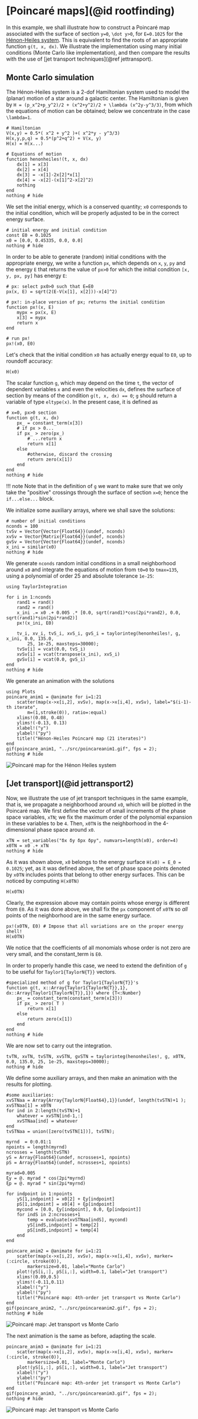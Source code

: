 # [Poincaré maps](@id rootfinding)

In this example, we shall illustrate how to construct a Poincaré map associated
with the surface of section ``y=0``, ``\dot y>0``, for ``E=0.1025`` for the
[Hénon-Heiles system](https://en.wikipedia.org/wiki/Hénon–Heiles_system). This is
equivalent to find the roots of an appropriate function `g(t, x, dx)`. We
illustrate the implementation using many initial conditions (Monte
Carlo like implementation), and then compare the results
with the use of [jet transport techniques](@ref jettransport).


## Monte Carlo simulation

The Hénon-Heiles system is a 2-dof Hamiltonian system used to model the (planar)
motion of a star around a galactic center. The Hamiltonian is given by
``H = (p_x^2+p_y^2)/2 + (x^2+y^2)/2 + \lambda (x^2y-y^3/3)``, from which the
equations of motion can be obtained; below we concentrate in the case ``\lambda=1``.

```@example poincare
# Hamiltonian
V(x,y) = 0.5*( x^2 + y^2 )+( x^2*y - y^3/3)
H(x,y,p,q) = 0.5*(p^2+q^2) + V(x, y)
H(x) = H(x...)

# Equations of motion
function henonheiles!(t, x, dx)
    dx[1] = x[3]
    dx[2] = x[4]
    dx[3] = -x[1]-2x[2]*x[1]
    dx[4] = -x[2]-(x[1]^2-x[2]^2)
    nothing
end
nothing # hide
```

We set the initial energy, which is a conserved quantity; `x0` corresponds
to the initial condition, which will be properly adjusted to be in
the correct energy surface.
```@example poincare
# initial energy and initial condition
const E0 = 0.1025
x0 = [0.0, 0.45335, 0.0, 0.0]
nothing # hide
```

In order to be able to generate (random) initial conditions with the appropriate
energy, we write a function `px`, which depends on `x`, `y`, `py` and
the energy `E` that returns the value of `px>0` for which the initial
condition `[x, y, px, py]` has energy `E`:
```@example poincare
# px: select px0>0 such that E=E0
px(x, E) = sqrt(2(E-V(x[1], x[2]))-x[4]^2)

# px!: in-place version of px; returns the initial condition
function px!(x, E)
    mypx = px(x, E)
    x[3] = mypx
    return x
end

# run px!
px!(x0, E0)
```

Let's check that the initial condition `x0` has actually energy equal to
`E0`, up to roundoff accuracy:
```@example poincare
H(x0)
```

The scalar function `g`, which may depend on the time `t`, the vector of dependent
variables `x` and even the velocities `dx`, defines the surface of section by
means of the condition `g(t, x, dx) == 0`; `g` should return a variable of
type `eltype(x)`. In the present case, it is defined as
```@example poincare
# x=0, px>0 section
function g(t, x, dx)
    px_ = constant_term(x[3])
    # if px > 0...
    if px_ > zero(px_)
        # ...return x
        return x[1]
    else
        #otherwise, discard the crossing
        return zero(x[1])
    end
end
nothing # hide
```

!!! note
    Note that in the definition of `g` we want to make sure that we only take the
    "positive" crossings through the surface of section ``x=0``; hence the
    `if...else...` block.

We initialize some auxiliary arrays, where we shall save the solutions:
```@example poincare
# number of initial conditions
nconds = 100
tvSv = Vector{Vector{Float64}}(undef, nconds)
xvSv = Vector{Matrix{Float64}}(undef, nconds)
gvSv = Vector{Vector{Float64}}(undef, nconds)
x_ini = similar(x0)
nothing # hide
```

We generate `nconds` random initial conditions in a small neighborhood around
`x0` and integrate the equations of
motion from `t0=0` to `tmax=135`, using a polynomial of order 25 and absolute
tolerance `1e-25`:
```@example poincare
using TaylorIntegration

for i in 1:nconds
    rand1 = rand()
    rand2 = rand()
    x_ini .= x0 .+ 0.005 .* [0.0, sqrt(rand1)*cos(2pi*rand2), 0.0, sqrt(rand1)*sin(2pi*rand2)]
    px!(x_ini, E0)

    tv_i, xv_i, tvS_i, xvS_i, gvS_i = taylorinteg(henonheiles!, g, x_ini, 0.0, 135.0,
        25, 1e-25, maxsteps=30000);
    tvSv[i] = vcat(0.0, tvS_i)
    xvSv[i] = vcat(transpose(x_ini), xvS_i)
    gvSv[i] = vcat(0.0, gvS_i)
end
nothing # hide
```

We generate an animation with the solutions
```@example poincare
using Plots
poincare_anim1 = @animate for i=1:21
    scatter(map(x->x[i,2], xvSv), map(x->x[i,4], xvSv), label="$(i-1)-th iterate",
        m=(1,stroke(0)), ratio=:equal)
    xlims!(0.08, 0.48)
    ylims!(-0.13, 0.13)
    xlabel!("y")
    ylabel!("py")
    title!("Hénon-Heiles Poincaré map (21 iterates)")
end
gif(poincare_anim1, "../src/poincareanim1.gif", fps = 2);
nothing # hide
```
![Poincaré map for the Hénon Heiles system](../src/poincareanim1.gif)


## [Jet transport](@id jettransport2)

Now, we illustrate the use of jet transport techniques in the same example,
that is, we propagate a neighborhood around `x0`, which will be plotted
in the Poincaré map. We first define the vector of small
increments of the phase space variables, `xTN`; we fix the maximum order
of the polynomial expansion in these variables to be `4`. Then,
`x0TN` is the neighborhood in the 4-dimensional phase space around ``x0``.
```@example poincare
xTN = set_variables("δx δy δpx δpy", numvars=length(x0), order=4)
x0TN = x0 .+ xTN
nothing # hide
```

As it was shown above, ``x0`` belongs to the energy surface
``H(x0) = E_0 = 0.1025``; yet, as it was defined above, the set of phase
space points denoted by `x0TN` includes points that belong to other
energy surfaces. This can be noticed by computing `H(x0TN)`
```@example poincare
H(x0TN)
```
Clearly, the expression above may contain points whose energy is different from
`E0`. As it was done above, we shall fix the `px` component of `x0TN` so
*all* points of the neighborhood are in the same energy surface.
```@example poincare
px!(x0TN, E0) # Impose that all variations are on the proper energy shell!
H(x0TN)
```
We notice that the coefficients of all monomials whose order is not zero are
very small, and the constant_term is `E0`.

In order to properly handle this case, we need to extend the definition of
`g` to be useful for `Taylor1{TaylorN{T}}` vectors.
```@example poincare
#specialized method of g for Taylor1{TaylorN{T}}'s
function g(t, x::Array{Taylor1{TaylorN{T}},1}, dx::Array{Taylor1{TaylorN{T}},1}) where {T<:Number}
    px_ = constant_term(constant_term(x[3]))
    if px_ > zero( T )
        return x[1]
    else
        return zero(x[1])
    end
end
nothing # hide
```

We are now set to carry out the integration.
```@example poincare
tvTN, xvTN, tvSTN, xvSTN, gvSTN = taylorinteg(henonheiles!, g, x0TN, 0.0, 135.0, 25, 1e-25, maxsteps=30000);
nothing # hide
```

We define some auxiliary arrays, and then make an animation with the results for plotting.
```@example poincare
#some auxiliaries:
xvSTNaa = Array{Array{TaylorN{Float64},1}}(undef, length(tvSTN)+1 );
xvSTNaa[1] = x0TN
for ind in 2:length(tvSTN)+1
    whatever = xvSTN[ind-1,:]
    xvSTNaa[ind] = whatever
end
tvSTNaa = union([zero(tvSTN[1])], tvSTN);

myrnd  = 0:0.01:1
npoints = length(myrnd)
ncrosses = length(tvSTN)
yS = Array{Float64}(undef, ncrosses+1, npoints)
pS = Array{Float64}(undef, ncrosses+1, npoints)

myrad=0.005
ξy = @. myrad * cos(2pi*myrnd)
ξp = @. myrad * sin(2pi*myrnd)

for indpoint in 1:npoints
    yS[1,indpoint] = x0[2] + ξy[indpoint]
    pS[1,indpoint] = x0[4] + ξp[indpoint]
    mycond = [0.0, ξy[indpoint], 0.0, ξp[indpoint]]
    for indS in 2:ncrosses+1
        temp = evaluate(xvSTNaa[indS], mycond)
        yS[indS,indpoint] = temp[2]
        pS[indS,indpoint] = temp[4]
    end
end

poincare_anim2 = @animate for i=1:21
    scatter(map(x->x[i,2], xvSv), map(x->x[i,4], xvSv), marker=(:circle, stroke(0)),
        markersize=0.01, label="Monte Carlo")
    plot!(yS[i,:], pS[i,:], width=0.1, label="Jet transport")
    xlims!(0.09,0.5)
    ylims!(-0.11,0.11)
    xlabel!("y")
    ylabel!("py")
    title!("Poincaré map: 4th-order jet transport vs Monte Carlo")
end
gif(poincare_anim2, "../src/poincareanim2.gif", fps = 2);
nothing # hide
```
![Poincaré map: Jet transport vs Monte Carlo](../src/poincareanim2.gif)

The next animation is the same as before, adapting the scale.
```@example poincare
poincare_anim3 = @animate for i=1:21
    scatter(map(x->x[i,2], xvSv), map(x->x[i,4], xvSv), marker=(:circle, stroke(0)),
        markersize=0.01, label="Monte Carlo")
    plot!(yS[i,:], pS[i,:], width=0.1, label="Jet transport")
    xlabel!("y")
    ylabel!("py")
    title!("Poincaré map: 4th-order jet transport vs Monte Carlo")
end
gif(poincare_anim3, "../src/poincareanim3.gif", fps = 2);
nothing # hide
```
![Poincaré map: Jet transport vs Monte Carlo](../src/poincareanim3.gif)
